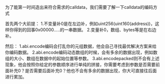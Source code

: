 为了能第一时间造出来符合需求的calldata，我们需要了解一下calldata的编码方式

首先两个大前提：
1.不变量补0是在左边补，例如uint256(uint160(address))，这样你得到的回事0x00000.....的一串数据。
2.变量补0，数组、bytes等是在右边补。

然后：
1.abi.encode编码会打乱你的元组数据，他会自己寻找最优解决方案来给你编码数据。
2.abi.encode编码动态数组的时候，会有多余的数据出现，例如数组的大小、数组在数据中的起始位置等参数。
3.abi.encodepacked则不会有上述现象，他会按照你给定的参数顺序进行单纯的拼接，你需要考虑到参数是否需要前面补充0？是否需要后面补充0？他也不会有多余的数据出现，你大可直接往后面进行累加。